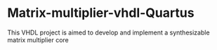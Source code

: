 # Matrix-multiplier-vhdl-Quartus
This VHDL project is aimed to develop and implement a synthesizable matrix multiplier core
